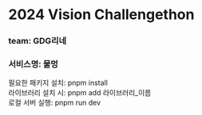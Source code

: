 # 2024 Vision Challengethon
### team: GDG리네
### 서비스명: 물멍

필요한 패키지 설치: pnpm install
<br>
라이브러리 설치 시: pnpm add 라이브러리\_이름
<br>
로컬 서버 실행: pnpm run dev
